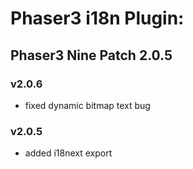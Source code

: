 # Phaser3 i18n Plugin:

## Phaser3 Nine Patch 2.0.5

### v2.0.6

-   fixed dynamic bitmap text bug

### v2.0.5

-   added i18next export
